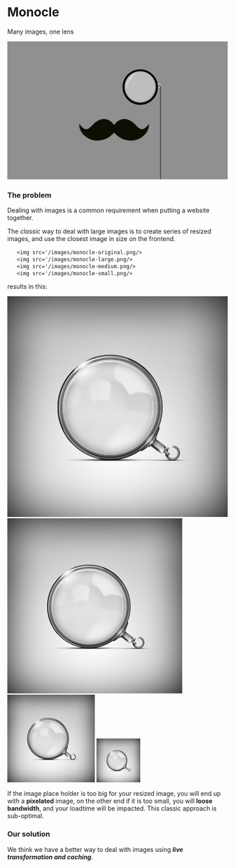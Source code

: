 Monocle
=======

Many images, one lens

![Monocle](doc/images/monocle-mustache.gif)

### The problem

Dealing with images is a common requirement when putting a website together.

The _classic_ way to deal with large images is to create series of resized
images, and use the closest image in size on the frontend.

```
   <img src='/images/monocle-original.png/>
   <img src='/images/monocle-large.png/>
   <img src='/images/monocle-medium.png/>
   <img src='/images/monocle-small.png/>
```

results in this:

![Monocle Original](doc/images/monocle-original.png)
![Monocle Big](doc/images/monocle-large.png)
![Monocle Medium](doc/images/monocle-medium.png)
![Monocle Small](doc/images/monocle-small.png)

If the image place holder is too big for your resized image, you will end up with a **pixelated** image, on the other end if it is too small, you will **loose bandwidth**, and your loadtime will be impacted. This classic approach is sub-optimal.

### Our solution

We think we have a better way to deal with images using _**live transformation and caching**_.
